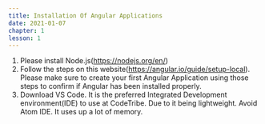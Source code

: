 ```yaml
---
title: Installation Of Angular Applications
date: 2021-01-07
chapter: 1
lesson: 1
---
```


1. Please install Node.js(https://nodejs.org/en/)
2. Follow the steps on this website(https://angular.io/guide/setup-local). Please make sure to create your first Angular Application using those steps to confirm if Angular has been installed properly.
3. Download VS Code. It is the preferred Integrated Development environment(IDE) to use at CodeTribe. Due to it being lightweight. Avoid Atom IDE. It uses up a lot of memory.

